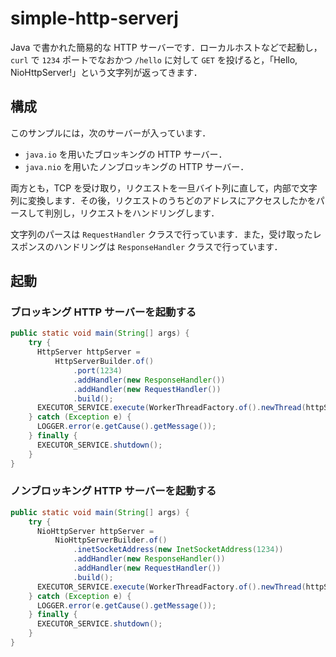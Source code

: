 # simple-http-serverj
Java で書かれた簡易的な HTTP サーバーです．ローカルホストなどで起動し，`curl` で `1234` ポートでなおかつ `/hello` に対して `GET` を投げると，「Hello, NioHttpServer!」という文字列が返ってきます．

## 構成
このサンプルには，次のサーバーが入っています．

* `java.io` を用いたブロッキングの HTTP サーバー．
* `java.nio` を用いたノンブロッキングの HTTP サーバー．

両方とも，TCP を受け取り，リクエストを一旦バイト列に直して，内部で文字列に変換します．その後，リクエストのうちどのアドレスにアクセスしたかをパースして判別し，リクエストをハンドリングします．

文字列のパースは `RequestHandler` クラスで行っています．また，受け取ったレスポンスのハンドリングは `ResponseHandler` クラスで行っています．

## 起動

### ブロッキング HTTP サーバーを起動する

```java
public static void main(String[] args) {
    try {
      HttpServer httpServer =
          HttpServerBuilder.of()
              .port(1234)
              .addHandler(new ResponseHandler())
              .addHandler(new RequestHandler())
              .build();
      EXECUTOR_SERVICE.execute(WorkerThreadFactory.of().newThread(httpServer));
    } catch (Exception e) {
      LOGGER.error(e.getCause().getMessage());
    } finally {
      EXECUTOR_SERVICE.shutdown();
    }
}
```

### ノンブロッキング HTTP サーバーを起動する

```java
public static void main(String[] args) {
    try {
      NioHttpServer httpServer =
          NioHttpServerBuilder.of()
              .inetSocketAddress(new InetSocketAddress(1234))
              .addHandler(new ResponseHandler())
              .addHandler(new RequestHandler())
              .build();
      EXECUTOR_SERVICE.execute(WorkerThreadFactory.of().newThread(httpServer));
    } catch (Exception e) {
      LOGGER.error(e.getCause().getMessage());
    } finally {
      EXECUTOR_SERVICE.shutdown();
    }
}
```